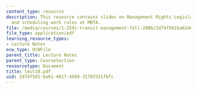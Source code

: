 ```yaml
---
content_type: resource
description: This resource contains slides on Management Rights Legislation (MBTA),
  and scheduling work rules at MBTA.
file: /media/courses/1-259j-transit-management-fall-2006/2d74f501ba614617456931797d31fbfc_lect18.pdf
file_type: application/pdf
learning_resource_types:
- Lecture Notes
ocw_type: OCWFile
parent_title: Lecture Notes
parent_type: CourseSection
resourcetype: Document
title: lect18.pdf
uid: 2d74f501-ba61-4617-4569-31797d31fbfc
---
```

